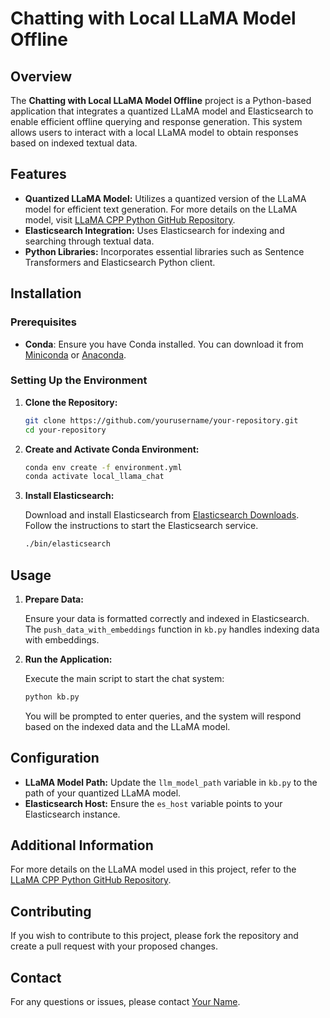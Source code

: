 # Chatting with Local LLaMA Model Offline

## Overview

The **Chatting with Local LLaMA Model Offline** project is a Python-based application that integrates a quantized LLaMA model and Elasticsearch to enable efficient offline querying and response generation. This system allows users to interact with a local LLaMA model to obtain responses based on indexed textual data.

## Features

- **Quantized LLaMA Model:** Utilizes a quantized version of the LLaMA model for efficient text generation. For more details on the LLaMA model, visit [LLaMA CPP Python GitHub Repository](https://github.com/abetlen/llama-cpp-python).
- **Elasticsearch Integration:** Uses Elasticsearch for indexing and searching through textual data.
- **Python Libraries:** Incorporates essential libraries such as Sentence Transformers and Elasticsearch Python client.

## Installation

### Prerequisites

- **Conda**: Ensure you have Conda installed. You can download it from [Miniconda](https://docs.conda.io/en/latest/miniconda.html) or [Anaconda](https://www.anaconda.com/products/distribution).

### Setting Up the Environment

1. **Clone the Repository:**

    ```bash
    git clone https://github.com/yourusername/your-repository.git
    cd your-repository
    ```

2. **Create and Activate Conda Environment:**

    ```bash
    conda env create -f environment.yml
    conda activate local_llama_chat
    ```

3. **Install Elasticsearch:**

    Download and install Elasticsearch from [Elasticsearch Downloads](https://www.elastic.co/downloads/elasticsearch). Follow the instructions to start the Elasticsearch service.

    ```bash
    ./bin/elasticsearch
    ```

## Usage

1. **Prepare Data:**

    Ensure your data is formatted correctly and indexed in Elasticsearch. The `push_data_with_embeddings` function in `kb.py` handles indexing data with embeddings.

2. **Run the Application:**

    Execute the main script to start the chat system:

    ```bash
    python kb.py
    ```

    You will be prompted to enter queries, and the system will respond based on the indexed data and the LLaMA model.

## Configuration

- **LLaMA Model Path:** Update the `llm_model_path` variable in `kb.py` to the path of your quantized LLaMA model.
- **Elasticsearch Host:** Ensure the `es_host` variable points to your Elasticsearch instance.

## Additional Information

For more details on the LLaMA model used in this project, refer to the [LLaMA CPP Python GitHub Repository](https://github.com/abetlen/llama-cpp-python).

## Contributing

If you wish to contribute to this project, please fork the repository and create a pull request with your proposed changes.

## Contact

For any questions or issues, please contact [Your Name](mailto:anas.azam40@gmail.com).

